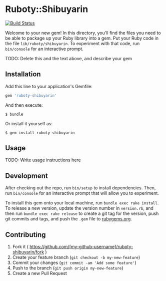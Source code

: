 # Ruboty::Shibuyarin

[![Build Status](https://travis-ci.org/unasuke/ruboty-shibuyarin.svg)](https://travis-ci.org/unasuke/ruboty-shibuyarin)

Welcome to your new gem! In this directory, you'll find the files you need to be able to package up your Ruby library into a gem. Put your Ruby code in the file `lib/ruboty/shibuyarin`. To experiment with that code, run `bin/console` for an interactive prompt.

TODO: Delete this and the text above, and describe your gem

## Installation

Add this line to your application's Gemfile:

```ruby
gem 'ruboty-shibuyarin'
```

And then execute:

    $ bundle

Or install it yourself as:

    $ gem install ruboty-shibuyarin

## Usage

TODO: Write usage instructions here

## Development

After checking out the repo, run `bin/setup` to install dependencies. Then, run `bin/console` for an interactive prompt that will allow you to experiment.

To install this gem onto your local machine, run `bundle exec rake install`. To release a new version, update the version number in `version.rb`, and then run `bundle exec rake release` to create a git tag for the version, push git commits and tags, and push the `.gem` file to [rubygems.org](https://rubygems.org).

## Contributing

1. Fork it ( https://github.com/[my-github-username]/ruboty-shibuyarin/fork )
2. Create your feature branch (`git checkout -b my-new-feature`)
3. Commit your changes (`git commit -am 'Add some feature'`)
4. Push to the branch (`git push origin my-new-feature`)
5. Create a new Pull Request
